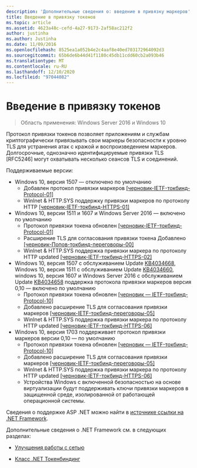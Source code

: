 ```yaml
---
description: 'Дополнительные сведения о: введение в привязку маркеров'
title: Введение в привязку токенов
ms.topic: article
ms.assetid: 4623a48c-cefd-4a27-9173-2af58ac212f2
author: justinha
ms.author: Justinha
ms.date: 11/09/2016
ms.openlocfilehash: 8525ea1a052b4e2c4aaf8e40ed703172964092d3
ms.sourcegitcommit: 65b6de6b44d41f1180c45db11cdd60cb2a093b46
ms.translationtype: MT
ms.contentlocale: ru-RU
ms.lasthandoff: 12/10/2020
ms.locfileid: "97044082"
---
```

# <a name="introducing-token-binding"></a>Введение в привязку токенов

>Область применения: Windows Server 2016 и Windows 10

Протокол привязки токенов позволяет приложениям и службам криптографически привязывать свои маркеры безопасности к уровню TLS для устранения атак с кражой и воспроизведением маркеров.
Долгосрочные, однозначно идентифицируемые привязки TLS [RFC5246] могут охватывать несколько сеансов TLS и соединений.

Поддерживаемые версии:

- Windows 10, версия 1507 — отключено по умолчанию
    - Добавлен протокол привязки маркеров [[черновик-IETF-токбинд-Protocol-01]](https://datatracker.ietf.org/doc/draft-ietf-tokbind-protocol/01/)
    - WinInet & HTTP.SYS поддержку привязки маркеров по протоколу HTTP [[черновик-IETF-токбинд-HTTPS-01]](https://datatracker.ietf.org/doc/draft-ietf-tokbind-https/01/)
- Windows 10, версии 1511 и 1607 и Windows Server 2016 — включено по умолчанию
    - Протокол привязки токена обновлен [[черновик-IETF-токбинд-Protocol-01]](https://datatracker.ietf.org/doc/draft-ietf-tokbind-protocol/01/)
    - Расширение TLS для согласования привязки токена Добавлено [[черновик-Попов-токбинд-переговоры-00]](https://tools.ietf.org/html/draft-popov-tokbind-negotiation-00)
    - WinInet & HTTP.SYS поддержка привязки маркера по протоколу HTTP updated [[черновик-IETF-токбинд-HTTPS-02]](https://datatracker.ietf.org/doc/draft-ietf-tokbind-https/02/)
- Windows 10, версия 1507 с обслуживанием Update [KB4034668](https://support.microsoft.com/kb/KB4034668), Windows 10, версия 1511 с обслуживанием Update [KB4034660](https://support.microsoft.com/kb/KB4034660), windows 10, версия 1607 и Windows Server 2016 с обслуживанием Update [KB4034658](https://support.microsoft.com/kb/KB4034658) поддержка протокола привязки маркеров версия 0,10 — включено по умолчанию
    - Протокол привязки токена обновлен [[черновик — IETF-токбинд-Protocol-10]](https://datatracker.ietf.org/doc/draft-ietf-tokbind-protocol/10/)
    - Добавлено расширение TLS для согласования привязки маркеров [[черновик-IETF-токбинд-переговоры-05]](https://tools.ietf.org/html/draft-ietf-tokbind-negotiation-05)
    - WinInet & HTTP.SYS поддержка привязки маркера по протоколу HTTP updated [[черновик-IETF-токбинд-HTTPS-06]](https://datatracker.ietf.org/doc/draft-ietf-tokbind-https/06/)
- Windows 10, версия 1703 поддерживает протокол привязки маркеров версии 0,10 — по умолчанию
    - Протокол привязки токена обновлен [[черновик — IETF-токбинд-Protocol-10]](https://datatracker.ietf.org/doc/draft-ietf-tokbind-protocol/10/)
    - Добавлено расширение TLS для согласования привязки маркеров [[черновик-IETF-токбинд-переговоры-05]](https://tools.ietf.org/html/draft-ietf-tokbind-negotiation-05)
    - WinInet & HTTP.SYS поддержка привязки маркера по протоколу HTTP updated [[черновик-IETF-токбинд-HTTPS-06]](https://datatracker.ietf.org/doc/draft-ietf-tokbind-https/06/)
    - Устройства Windows с включенной безопасностью на основе виртуализации будут поддерживать ключи привязки маркеров в защищенной среде, изолированной от работающей операционной системы.

Сведения о поддержке ASP .NET можно найти в [источнике ссылки на .NET Framework](https://referencesource.microsoft.com/#System.Web/ITlsTokenBindingInfo.cs,4a5e5668f5c31170).

Дополнительные сведения о .NET Framework см. в следующих разделах:

- [Улучшения работы с сетью](https://blogs.msdn.microsoft.com/dotnet/2015/11/30/net-framework-4-6-1-is-now-available/#networking)

- [Класс .NET Токенбиндинг](/dotnet/api/system.security.authentication.extendedprotection.tokenbinding?view=netframework-4.8)
